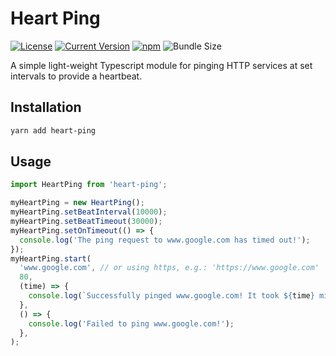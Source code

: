 # Heart Ping

[![License][license-image]][license-url]
[![Current Version](https://img.shields.io/npm/v/heart-ping.svg)](https://www.npmjs.com/package/heart-ping)
[![npm](https://img.shields.io/npm/dw/heart-ping.svg)](https://www.npmjs.com/package/heart-ping)
![Bundle Size](https://img.shields.io/bundlephobia/min/heart-ping.svg?style=flat)

[license-url]: https://opensource.org/licenses/MIT
[license-image]: https://img.shields.io/npm/l/make-coverage-badge.svg

A simple light-weight Typescript module for pinging HTTP services at set intervals to provide a heartbeat.

## Installation

```sh
yarn add heart-ping
```

## Usage

```typescript
import HeartPing from 'heart-ping';

myHeartPing = new HeartPing();
myHeartPing.setBeatInterval(10000);
myHeartPing.setBeatTimeout(30000);
myHeartPing.setOnTimeout(() => {
  console.log('The ping request to www.google.com has timed out!');
});
myHeartPing.start(
  'www.google.com', // or using https, e.g.: 'https://www.google.com'
  80,
  (time) => {
    console.log(`Successfully pinged www.google.com! It took ${time} milliseconds.`);
  },
  () => {
    console.log('Failed to ping www.google.com!');
  },
);
```
